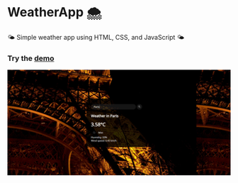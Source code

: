# WeatherApp :cloud_with_snow:

:sun_behind_small_cloud: Simple weather app using HTML, CSS, and JavaScript :sun_behind_small_cloud:

### Try the [demo](https://spiniferous-downgra.000webhostapp.com/)

![alt text](https://raw.githubusercontent.com/MarkoCuk54/WeatherApp/main/github.PNG)
